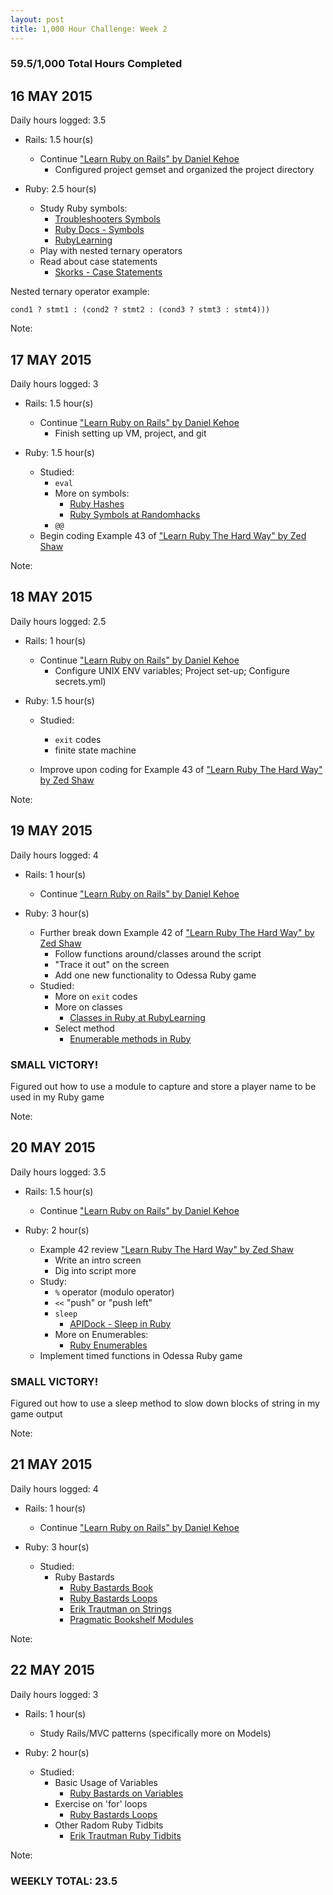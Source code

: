 ```yaml
---
layout: post
title: 1,000 Hour Challenge: Week 2
---
```

### 59.5/1,000 Total Hours Completed

## 16 MAY 2015
Daily hours logged: 3.5

- Rails: 1.5 hour(s)
	- Continue ["Learn Ruby on Rails" by Daniel Kehoe](http://www.learn-rails.com "Learn Rails")
		- Configured project gemset and organized the project directory
	
- Ruby: 2.5 hour(s)
	- Study Ruby symbols:
		- [Troubleshooters Symbols](http://www.troubleshooters.com/codecorn/ruby/symbols.htm "Troubleshooters Symbols")
		- [Ruby Docs - Symbols](http://ruby-doc.org/core-2.2.0/Symbol.html "Ruby Docs - Symbols")
		- [RubyLearning](http://rubylearning.com/satishtalim/ruby_symbols.html "RubyLearning Symbols")
	- Play with nested ternary operators
	- Read about case statements
		- [Skorks - Case Statements](http://www.skorks.com/2009/08/how-a-ruby-case-statement-works-and-what-you-can-do-with-it/ "Skorks Case Statements")
	
Nested ternary operator example: 

`cond1 ? stmt1 : (cond2 ? stmt2 : (cond3 ? stmt3 : stmt4)))`
	
Note: 

## 17 MAY 2015
Daily hours logged: 3

- Rails: 1.5 hour(s)
	- Continue ["Learn Ruby on Rails" by Daniel Kehoe](http://www.learn-rails.com "Learn Rails")
		- Finish setting up VM, project, and git
	
- Ruby: 1.5 hour(s)
	- Studied:
		- `eval`
		- More on symbols:
			- [Ruby Hashes](http://rubylearning.com/satishtalim/ruby_hashes.html "Ruby Hashes at RubyLearning")
			- [Ruby Symbols at Randomhacks](http://www.randomhacks.net/2007/01/20/13-ways-of-looking-at-a-ruby-symbol/ "Randomhacks.net Ruby Symbols")
		- `@@`
	- Begin coding Example 43 of ["Learn Ruby The Hard Way" by Zed Shaw](http://www.learnrubythehardway.org/book "LRTHW Book")
	
Note: 

## 18 MAY 2015
Daily hours logged: 2.5

- Rails: 1 hour(s)
	- Continue ["Learn Ruby on Rails" by Daniel Kehoe](http://www.learn-rails.com "Learn Rails")
		- Configure UNIX ENV variables; Project set-up; Configure secrets.yml)

- Ruby: 1.5 hour(s)
	- Studied:
		- `exit` codes
		- finite state machine
		
	- Improve upon coding for Example 43 of ["Learn Ruby The Hard Way" by Zed Shaw](http://www.learnrubythehardway.org/book "LRTHW Book")
	
Note:

## 19 MAY 2015
Daily hours logged: 4

- Rails: 1 hour(s)
	- Continue ["Learn Ruby on Rails" by Daniel Kehoe](http://www.learn-rails.com "Learn Rails")
	
	
- Ruby: 3 hour(s)
	- Further break down Example 42 of ["Learn Ruby The Hard Way" by Zed Shaw](http://www.learnrubythehardway.org/book "LRTHW Book")
		- Follow functions around/classes around the script
		- "Trace it out" on the screen
		- Add one new functionality to Odessa Ruby game
	- Studied:
		- More on `exit` codes
		- More on classes
			- [Classes in Ruby at RubyLearning](http://rubylearning.com/satishtalim/writing_our_own_class_in_ruby.html "Ruby Classes")
		- Select method
			- [Enumerable methods in Ruby](http://www.eriktrautman.com/posts/ruby-explained-map-select-and-other-enumerable-methods "Enumerable methods")

### SMALL VICTORY!
Figured out how to use a module to capture and store a player name to be used in my Ruby game

	
Note: 

## 20 MAY 2015
Daily hours logged: 3.5

- Rails: 1.5 hour(s)
	- Continue ["Learn Ruby on Rails" by Daniel Kehoe](http://www.learn-rails.com "Learn Rails")
	
- Ruby: 2 hour(s)
	- Example 42 review ["Learn Ruby The Hard Way" by Zed Shaw](http://www.learnrubythehardway.org/book "LRTHW Book")
		- Write an intro screen
		- Dig into script more
	- Study:
		- `%` operator (modulo operator)
		- `<<` "push" or "push left"
		- `sleep`
			- [APIDock - Sleep in Ruby](http://apidock.com/ruby/Kernel/sleep "APIDock Sleep")
		- More on Enumerables:
			- [Ruby Enumerables](http://www.eriktrautman.com/posts/ruby-explained-map-select-and-other-enumerable-methods "More on Ruby Enumerables")
	- Implement timed functions in Odessa Ruby game

### SMALL VICTORY!
Figured out how to use a sleep method to slow down blocks of string in my game output
	
Note: 

## 21 MAY 2015
Daily hours logged: 4

- Rails: 1 hour(s)
	- Continue ["Learn Ruby on Rails" by Daniel Kehoe](http://www.learn-rails.com "Learn Rails")

-   Ruby: 3 hour(s)
	- Studied:
		- Ruby Bastards
			- [Ruby Bastards Book](www.ruby.bastardsbook.com "Ruby Bastards Book in progress")
			- [Ruby Bastards Loops](http://ruby.bastardsbook.com/chapters/loops/ "Ruby Bastards on Loops")
			- [Erik Trautman on Strings](http://www.eriktrautman.com/posts/ruby-explained-strings "Erik Trautman on Strings")
			- [Pragmatic Bookshelf Modules](http://ruby-doc.com/docs/ProgrammingRuby/html/tut_modules.html "Pragmatic Programmers on Modules")

Note:

## 22 MAY 2015
Daily hours logged: 3

- Rails: 1 hour(s)
	- Study Rails/MVC patterns (specifically more on Models)
	
- Ruby: 2 hour(s)
	- Studied:
		- Basic Usage of Variables
			- [Ruby Bastards on Variables](http://ruby.bastardsbook.com/chapters/variables/ "Ruby Bastards on variables")
		- Exercise on 'for' loops
			- [Ruby Bastards Loops](http://ruby.bastardsbook.com/chapters/loops/ "Ruby Bastards for loops")
		- Other Radom Ruby Tidbits
			- [Erik Trautman Ruby Tidbits](http://www.eriktrautman.com/posts/ruby-explained-other-random-tidbits "Tidbits by Erik Trautman")
	
Note: 
### WEEKLY TOTAL: 23.5


